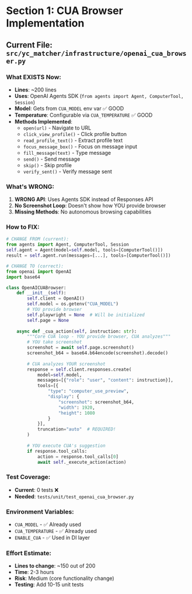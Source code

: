 # Section 1: CUA Browser Implementation

## Current File: `src/yc_matcher/infrastructure/openai_cua_browser.py`

### What EXISTS Now:
- **Lines**: ~200 lines
- **Uses**: OpenAI Agents SDK (`from agents import Agent, ComputerTool, Session`)
- **Model**: Gets from `CUA_MODEL` env var ✅ GOOD
- **Temperature**: Configurable via `CUA_TEMPERATURE` ✅ GOOD
- **Methods Implemented**:
  - `open(url)` - Navigate to URL
  - `click_view_profile()` - Click profile button
  - `read_profile_text()` - Extract profile text
  - `focus_message_box()` - Focus on message input
  - `fill_message(text)` - Type message
  - `send()` - Send message
  - `skip()` - Skip profile
  - `verify_sent()` - Verify message sent

### What's WRONG:
1. **WRONG API**: Uses Agents SDK instead of Responses API
2. **No Screenshot Loop**: Doesn't show how YOU provide browser
3. **Missing Methods**: No autonomous browsing capabilities

### How to FIX:

```python
# CHANGE FROM (current):
from agents import Agent, ComputerTool, Session
self.agent = Agent(model=self.model, tools=[ComputerTool()])
result = self.agent.run(messages=[...], tools=[ComputerTool()])

# CHANGE TO (correct):
from openai import OpenAI
import base64

class OpenAICUABrowser:
    def __init__(self):
        self.client = OpenAI()
        self.model = os.getenv("CUA_MODEL")
        # YOU provide browser
        self.playwright = None  # Will be initialized
        self.page = None
        
    async def _cua_action(self, instruction: str):
        """Core CUA loop - YOU provide browser, CUA analyzes"""
        # YOU take screenshot
        screenshot = await self.page.screenshot()
        screenshot_b64 = base64.b64encode(screenshot).decode()
        
        # CUA analyzes YOUR screenshot
        response = self.client.responses.create(
            model=self.model,
            messages=[{"role": "user", "content": instruction}],
            tools=[{
                "type": "computer_use_preview",
                "display": {
                    "screenshot": screenshot_b64,
                    "width": 1920,
                    "height": 1080
                }
            }],
            truncation="auto"  # REQUIRED!
        )
        
        # YOU execute CUA's suggestion
        if response.tool_calls:
            action = response.tool_calls[0]
            await self._execute_action(action)
```

### Test Coverage:
- **Current**: 0 tests ❌
- **Needed**: `tests/unit/test_openai_cua_browser.py`

### Environment Variables:
- `CUA_MODEL` - ✅ Already used
- `CUA_TEMPERATURE` - ✅ Already used
- `ENABLE_CUA` - ✅ Used in DI layer

### Effort Estimate:
- **Lines to change**: ~150 out of 200
- **Time**: 2-3 hours
- **Risk**: Medium (core functionality change)
- **Testing**: Add 10-15 unit tests